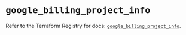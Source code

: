 # `google_billing_project_info`

Refer to the Terraform Registry for docs: [`google_billing_project_info`](https://registry.terraform.io/providers/hashicorp/google/6.13.0/docs/resources/billing_project_info).
